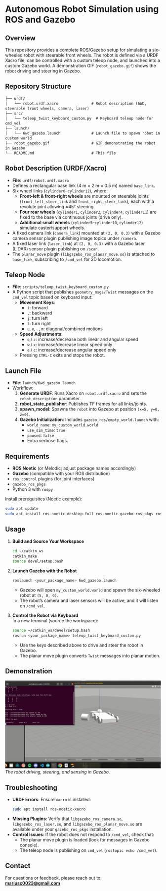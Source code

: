 # Autonomous Robot Simulation using ROS and Gazebo

## Overview
This repository provides a complete ROS/Gazebo setup for simulating a six-wheeled robot with steerable front wheels. The robot is defined via a URDF Xacro file, can be controlled with a custom teleop node, and launched into a custom Gazebo world. A demonstration GIF (`robot_gazebo.gif`) shows the robot driving and steering in Gazebo.

## Repository Structure
```
├── urdf/
│   └── robot.urdf.xacro               # Robot description (6WD, steerable front wheels, camera, laser)
├── src/
│   └── teleop_twist_keyboard_custom.py  # Keyboard teleop node for cmd_vel
├── launch/
│   └── 6wd_gazebo.launch              # Launch file to spawn robot in custom world
├── robot_gazebo.gif                   # GIF demonstrating the robot in Gazebo
└── README.md                          # This file
```

## Robot Description (URDF/Xacro)
- **File**: `urdf/robot.urdf.xacro`  
- Defines a rectangular base link (4 m × 2 m × 0.5 m) named `base_link`.
- Six wheel links (`cylinder0`–`cylinder12`), where:
  - **Front-left & front-right wheels** are mounted on steerable joints (`front_left_steer_link` and `front_right_steer_link`), each with a revolute joint allowing ±45° steering.
  - **Four rear wheels** (`cylinder1`, `cylinder2`, `cylinder4`, `cylinder11`) are fixed to the base via continuous joints (drive only).
  - **Additional small wheels** (`cylinder5`–`cylinder10`, `cylinder12`) simulate caster/support wheels.
- A fixed camera link (`camera_link`) mounted at `(2, 0, 0.3)` with a Gazebo camera sensor plugin publishing image topics under `/camera`.
- A fixed laser link (`laser_link`) at `(2, 0, 0.3)` with a Gazebo laser (LiDAR) sensor plugin publishing on `/scan`.
- The `planar_move` plugin (`libgazebo_ros_planar_move.so`) is attached to `base_link`, subscribing to `/cmd_vel` for 2D locomotion.

## Teleop Node
- **File**: `scripts/teleop_twist_keyboard_custom.py`  
- A Python script that publishes `geometry_msgs/Twist` messages on the `cmd_vel` topic based on keyboard input:
  - **Movement Keys**:
    - `i`: forward  
    - `,`: backward  
    - `j`: turn left  
    - `l`: turn right  
    - `u`, `o`, `.`, `m`: diagonal/combined motions  
  - **Speed Adjustments**:
    - `q` / `z`: increase/decrease both linear and angular speed  
    - `w` / `x`: increase/decrease linear speed only  
    - `e` / `c`: increase/decrease angular speed only  
  - Pressing `CTRL-C` exits and stops the robot.

## Launch File
- **File**: `launch/6wd_gazebo.launch`  
- Workflow:
  1. **Generate URDF**: Runs Xacro on `robot.urdf.xacro` and sets the `robot_description` parameter.
  2. **robot_state_publisher**: Publishes TF frames for all links/joints.
  3. **spawn_model**: Spawns the `robot` into Gazebo at position `(x=5, y=0, z=0)`.
  4. **Gazebo Initialization**: Includes `gazebo_ros/empty_world.launch` with:
     - `world_name`: `my_custom_world.world`  
     - `use_sim_time`: `true`  
     - `paused`: `false`  
     - Extra verbose flags.

## Requirements
- **ROS Noetic** (or Melodic; adjust package names accordingly)
- **Gazebo** (compatible with your ROS distribution)
- `ros_control` plugins (for joint interfaces)  
- `gazebo_ros_pkgs`  
- Python 3 with `rospy`

Install prerequisites (Noetic example):
```bash
sudo apt update
sudo apt install ros-noetic-desktop-full ros-noetic-gazebo-ros-pkgs ros-noetic-ros-control ros-noetic-ros-controllers python3-rospy
```

## Usage

1. **Build and Source Your Workspace**  
   ```bash
   cd ~/catkin_ws
   catkin_make
   source devel/setup.bash
   ```

2. **Launch Gazebo with the Robot**  
   ```bash
   roslaunch <your_package_name> 6wd_gazebo.launch
   ```
   - Gazebo will open `my_custom_world.world` and spawn the six-wheeled robot at `(5, 0, 0)`.
   - The robot’s camera and laser sensors will be active, and it will listen on `/cmd_vel`.

3. **Control the Robot via Keyboard**  
   In a new terminal (source the workspace):
   ```bash
   source ~/catkin_ws/devel/setup.bash
   rosrun <your_package_name> teleop_twist_keyboard_custom.py
   ```
   - Use the keys described above to drive and steer the robot in Gazebo.
   - The planar move plugin converts `Twist` messages into planar motion.

## Demonstration

![Robot Simulation in Gazebo](robot_gazebo.gif)  
*The robot driving, steering, and sensing in Gazebo.*

## Troubleshooting
- **URDF Errors**: Ensure `xacro` is installed:  
  ```bash
  sudo apt install ros-noetic-xacro
  ```
- **Missing Plugins**: Verify that `libgazebo_ros_camera.so`, `libgazebo_ros_laser.so`, and `libgazebo_ros_planar_move.so` are available under your `gazebo_ros_pkgs` installation.
- **Control Issues**: If the robot does not respond to `/cmd_vel`, check that:
  - The planar move plugin is loaded (look for messages in Gazebo console).
  - The teleop node is publishing on `cmd_vel` (`rostopic echo /cmd_vel`).

## Contact
For questions or feedback, please reach out to:  
**mariusc0023@gmail.com**
